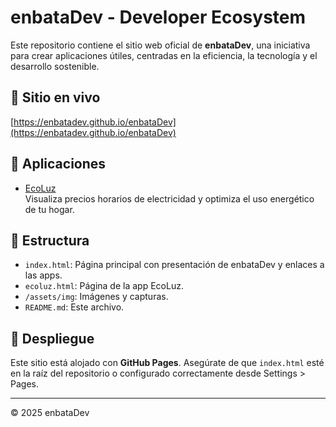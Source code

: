 # enbataDev - Developer Ecosystem

Este repositorio contiene el sitio web oficial de **enbataDev**, una iniciativa para crear aplicaciones útiles, centradas en la eficiencia, la tecnología y el desarrollo sostenible.

## 🔗 Sitio en vivo
[https://enbatadev.github.io/enbataDev](https://enbatadev.github.io/enbataDev)

## 📱 Aplicaciones

- [EcoLuz](./ecoluz.html)  
  Visualiza precios horarios de electricidad y optimiza el uso energético de tu hogar.

## 📁 Estructura

- `index.html`: Página principal con presentación de enbataDev y enlaces a las apps.
- `ecoluz.html`: Página de la app EcoLuz.
- `/assets/img`: Imágenes y capturas.
- `README.md`: Este archivo.

## 🚀 Despliegue

Este sitio está alojado con **GitHub Pages**. Asegúrate de que `index.html` esté en la raíz del repositorio o configurado correctamente desde Settings > Pages.

---
© 2025 enbataDev
